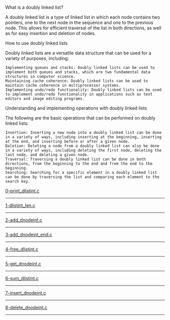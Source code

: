 What is a doubly linked list?

A doubly linked list is a type of linked list in which each node contains two pointers, one to the next node in the sequence and one to the previous node. This allows for efficient traversal of the list in both directions, as well as for easy insertion and deletion of nodes.

How to use doubly linked lists

Doubly linked lists are a versatile data structure that can be used for a variety of purposes, including:

    Implementing queues and stacks: Doubly linked lists can be used to implement both queues and stacks, which are two fundamental data structures in computer science.
    Maintaining cache coherence: Doubly linked lists can be used to maintain cache coherence in multiprocessor systems.
    Implementing undo/redo functionality: Doubly linked lists can be used to implement undo/redo functionality in applications such as text editors and image editing programs.

Understanding and implementing operations with doubly linked lists

The following are the basic operations that can be performed on doubly linked lists:

    Insertion: Inserting a new node into a doubly linked list can be done in a variety of ways, including inserting at the beginning, inserting at the end, and inserting before or after a given node.
    Deletion: Deleting a node from a doubly linked list can also be done in a variety of ways, including deleting the first node, deleting the last node, and deleting a given node.
    Traversal: Traversing a doubly linked list can be done in both directions, from the beginning to the end and from the end to the beginning.
    Searching: Searching for a specific element in a doubly linked list can be done by traversing the list and comparing each element to the search key.


[0-print_dlistint.c](https://github.com/saiAl/alx-low_level_programming/tree/master/0x17-doubly_linked_lists/0-print_dlistint.c "0-print_dlistint.c")

--------------

[1-dlistint_len.c](https://github.com/saiAl/alx-low_level_programming/tree/master/0x17-doubly_linked_lists/1-dlistint_len.c "1-dlistint_len.c")

--------------

[2-add_dnodeint.c](https://github.com/saiAl/alx-low_level_programming/tree/master/0x17-doubly_linked_lists/2-add_dnodeint.c "2-add_dnodeint.c")

--------------

[3-add_dnodeint_end.c](https://github.com/saiAl/alx-low_level_programming/tree/master/0x17-doubly_linked_lists/3-add_dnodeint_end.c "3-add_dnodeint_end.c")

--------------

[4-free_dlistint.c](https://github.com/saiAl/alx-low_level_programming/tree/master/0x17-doubly_linked_lists/4-free_dlistint.c "4-free_dlistint.c")

--------------

[5-get_dnodeint.c](https://github.com/saiAl/alx-low_level_programming/tree/master/0x17-doubly_linked_lists/5-get_dnodeint.c "5-get_dnodeint.c")

--------------

[6-sum_dlistint.c](https://github.com/saiAl/alx-low_level_programming/tree/master/0x17-doubly_linked_lists/6-sum_dlistint.c "6-sum_dlistint.c")

--------------

[7-insert_dnodeint.c](https://github.com/saiAl/alx-low_level_programming/tree/master/0x17-doubly_linked_lists/7-insert_dnodeint.c "7-insert_dnodeint.c")

--------------

[8-delete_dnodeint.c](https://github.com/saiAl/alx-low_level_programming/tree/master/0x17-doubly_linked_lists/8-delete_dnodeint.c "8-delete_dnodeint.c")

--------------
